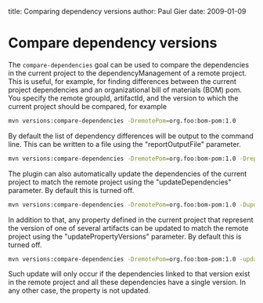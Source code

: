 title: Comparing dependency versions
author: Paul Gier
date: 2009-01-09

<!---
Licensed to the Apache Software Foundation (ASF) under one
or more contributor license agreements.  See the NOTICE file
distributed with this work for additional information
regarding copyright ownership.  The ASF licenses this file
to you under the Apache License, Version 2.0 (the
"License"); you may not use this file except in compliance
with the License.  You may obtain a copy of the License at
  https://www.apache.org/licenses/LICENSE-2.0
Unless required by applicable law or agreed to in writing,
software distributed under the License is distributed on an
"AS IS" BASIS, WITHOUT WARRANTIES OR CONDITIONS OF ANY
KIND, either express or implied.  See the License for the
specific language governing permissions and limitations
under the License.
-->

# Compare dependency versions

The `compare-dependencies` goal can be used to compare the dependencies in the current project to 
the dependencyManagement of a remote project.  This is useful, for example, for finding differences
between the current project dependencies and an organizational bill of materials (BOM) pom. 
You specify the remote groupId, artifactId, and the version to which the current project
should be compared, for example

```sh
mvn versions:compare-dependencies -DremotePom=org.foo:bom-pom:1.0
```

By default the list of dependency differences will be output to the command line.  This can be 
written to a file using the "reportOutputFile" parameter.

```sh
mvn versions:compare-dependencies -DremotePom=org.foo:bom-pom:1.0 -DreportOutputFile=${project.build.directory}/depDiffs.txt
```

The plugin can also automatically update the dependencies of the current project to match
the remote project using the "updateDependencies" parameter.  By default this is turned off.

```sh
mvn versions:compare-dependencies -DremotePom=org.foo:bom-pom:1.0 -DupdateDependencies=true
```

In addition to that, any property defined in the current project that represent the version
of one of several artifacts can be updated to match the remote project using the "updatePropertyVersions"
parameter. By default this is turned off.

```sh
mvn versions:compare-dependencies -DremotePom=org.foo:bom-pom:1.0 -updatePropertyVersions=true
```

Such update will only occur if the dependencies linked to that version exist in the remote project
and all these dependencies have a single version. In any other case, the property is not updated.
